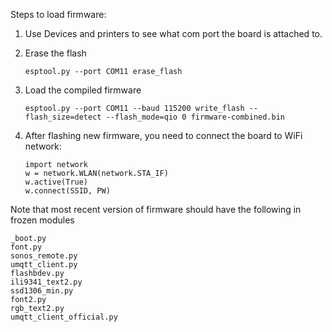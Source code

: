 Steps to load firmware:

1. Use Devices and printers to see what com port the board is attached to.
2. Erase the flash

       esptool.py --port COM11 erase_flash

3. Load the compiled firmware

       esptool.py --port COM11 --baud 115200 write_flash --flash_size=detect --flash_mode=qio 0 firmware-combined.bin

4. After flashing new firmware, you need to connect the board to WiFi network:

       import network
       w = network.WLAN(network.STA_IF)
       w.active(True)
       w.connect(SSID, PW)

Note that most recent version of firmware should have the following in frozen modules

    _boot.py
    font.py
    sonos_remote.py
    umqtt_client.py
    flashbdev.py
    ili9341_text2.py
    ssd1306_min.py
    font2.py
    rgb_text2.py
    umqtt_client_official.py




